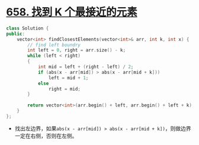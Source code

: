 # [658. 找到 K 个最接近的元素](https://leetcode-cn.com/problems/find-k-closest-elements/)

```cpp
class Solution {
public:
    vector<int> findClosestElements(vector<int>& arr, int k, int x) {
        // find left boundry
        int left = 0, right = arr.size() - k;
        while (left < right)
        {
            int mid = left + (right - left) / 2;
            if (abs(x - arr[mid]) > abs(x - arr[mid + k]))
                left = mid + 1;
            else
                right = mid;
        }
        
        return vector<int>(arr.begin() + left, arr.begin() + left + k);
    }
};
```

- 找出左边界，如果`abs(x - arr[mid]) > abs(x - arr[mid + k])`，则做边界一定在右侧，否则在左侧。

